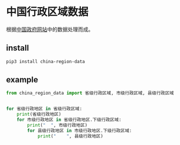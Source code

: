 # 中国行政区域数据

根据[中国政府网站](http://www.mca.gov.cn/article/sj/xzqh/2019/2019/201912251506.html)中的数据处理而成。

## install

```bash
pip3 install china-region-data
```

## example

```python
from china_region_data import 省级行政区域, 市级行政区域, 县级行政区域


for 省级行政地区 in 省级行政区域:
    print(省级行政地区)
    for 市级行政地区 in 省级行政地区.下级行政区域:
        print("  ", 市级行政地区)
        for 县级行政地区 in 市级行政地区.下级行政区域:
            print("    ", 县级行政地区)
```
